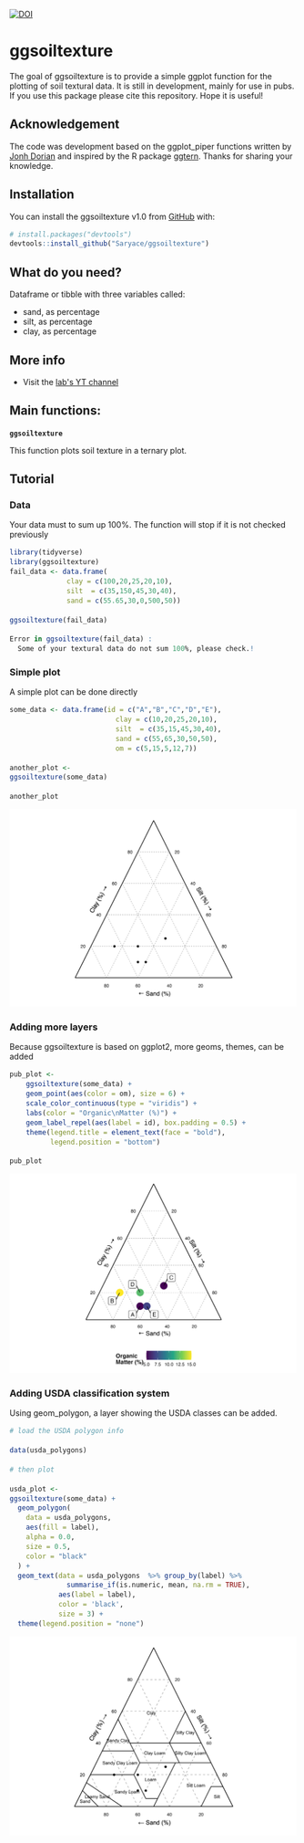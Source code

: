 [![DOI](https://zenodo.org/badge/DOI/10.5281/zenodo.10530652.svg)](https://doi.org/10.5281/zenodo.10530652)

# ggsoiltexture

The goal of ggsoiltexture is to provide a simple ggplot function for the plotting of soil textural data. It is still in development, mainly for use in pubs. If you use this package please cite this repository. Hope it is useful!

## Acknowledgement 
The code was development based on the ggplot_piper functions written by [Jonh Dorian](https://gist.github.com/johnDorian/5561272) and inspired by the R package [ggtern](https://github.com/nicholasehamilton/ggtern). Thanks for sharing your knowledge. 

## Installation

You can install the ggsoiltexture v1.0 from [GitHub](https://github.com/Saryace/ggsoiltexture) with:

``` r
# install.packages("devtools")
devtools::install_github("Saryace/ggsoiltexture")
```

## What do you need?
Dataframe or tibble with three variables called:
- sand, as percentage
- silt, as percentage
- clay, as percentage

## More info

- Visit the [lab's YT channel](https://www.youtube.com/@laboratoriobiofisicadesuel2912)

## Main functions:

**`ggsoiltexture`**

This function plots soil texture in a ternary plot.

## Tutorial

### Data
Your data must to sum up 100%. The function will stop if it is not checked previously

``` r
library(tidyverse)
library(ggsoiltexture)
fail_data <- data.frame(
              clay = c(100,20,25,20,10),
              silt  = c(35,150,45,30,40),
              sand = c(55.65,30,0,500,50))

ggsoiltexture(fail_data)

Error in ggsoiltexture(fail_data) : 
  Some of your textural data do not sum 100%, please check.!

```



### Simple plot

A simple plot can be done directly

``` r
some_data <- data.frame(id = c("A","B","C","D","E"),
                          clay = c(10,20,25,20,10),
                          silt  = c(35,15,45,30,40),
                          sand = c(55,65,30,50,50),
                          om = c(5,15,5,12,7))

another_plot <-
ggsoiltexture(some_data)

another_plot
```

![](img/another_plot.png)

### Adding more layers

Because ggsoiltexture is based on ggplot2, more geoms, themes, can be added

``` r
pub_plot <-
    ggsoiltexture(some_data) +
    geom_point(aes(color = om), size = 6) +
    scale_color_continuous(type = "viridis") +
    labs(color = "Organic\nMatter (%)") +
    geom_label_repel(aes(label = id), box.padding = 0.5) +
    theme(legend.title = element_text(face = "bold"),
          legend.position = "bottom")

pub_plot 

```

![](img/pub_plot.png)

### Adding USDA classification system

Using geom_polygon, a layer showing the USDA classes can be added.

``` r
# load the USDA polygon info

data(usda_polygons)

# then plot

usda_plot <-
ggsoiltexture(some_data) +
  geom_polygon(
    data = usda_polygons,
    aes(fill = label),
    alpha = 0.0,
    size = 0.5,
    color = "black"
  ) +
  geom_text(data = usda_polygons  %>% group_by(label) %>%
              summarise_if(is.numeric, mean, na.rm = TRUE),
            aes(label = label),
            color = 'black',
            size = 3) +
  theme(legend.position = "none")

```

![](img/usda_plot.png)
